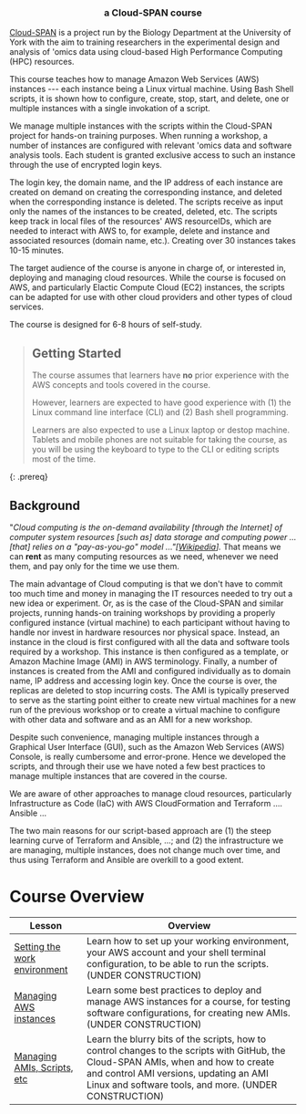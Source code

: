 ---
---
<h3 align="center">a Cloud-SPAN course</h3>

[Cloud-SPAN](https://cloud-span.york.ac.uk) is a project run by the Biology Department at the University of York with the aim to training researchers in the experimental design and analysis of 'omics data using cloud-based High Performance Computing (HPC) resources.

This course teaches how to manage Amazon Web Services (AWS) instances --- each instance being a Linux virtual machine. Using Bash Shell scripts, it is shown how to configure, create, stop, start, and delete, one or multiple instances with a single invokation of a script. 

We manage multiple instances with the scripts within the Cloud-SPAN project for hands-on training purposes. When running a workshop, a number of instances are configured with relevant 'omics data and software analysis tools. Each student is granted exclusive access to such an instance through the use of encrypted login keys. 

The login key, the domain name, and the IP address of each instance are created on demand on
creating the corresponding instance, and deleted when the corresponding instance is deleted. The scripts receive as input only the names of the instances to be created, deleted, etc. The scripts keep track in local files of the resources' AWS resourceIDs, which are needed to interact with AWS to, for example, delete and instance and associated resources (domain name, etc.). Creating over 30 instances takes 10-15 minutes.

The target audience of the course is anyone in charge of, or interested in, deploying and managing cloud resources. While the course is focused on AWS, and particularly Elactic Compute Cloud (EC2) instances, the scripts can be adapted for use with other cloud providers and other types of cloud services.

The course is designed for 6-8 hours of self-study.

> ## Getting Started
>
> The course assumes that learners have **no** prior experience with the AWS concepts and tools covered in the course.
>
> However, learners are expected to have good experience with (1) the Linux command line interface (CLI) and (2) Bash shell programming.
>
> Learners are also expected to use a Linux laptop or destop machine. Tablets and mobile phones are not suitable for taking the course, as you will be using the keyboard to type to the CLI or editing scripts most of the time.
>
{: .prereq}

## Background
"*Cloud computing is the on-demand availability \[through the Internet\] of computer system resources \[such as\] data storage and computing power ... \[that\] relies on a "pay-as-you-go" model ..."\[[Wikipedia](https://en.wikipedia.org/wiki/Cloud_computing)\].* That means we can **rent** as many computing resources as we need, whenever we need them, and pay only for the time we use them. 

The main advantage of Cloud computing is that we don't have to commit too much time and money in managing the IT resources needed to try out a new idea or experiment. Or, as is the case of the Cloud-SPAN and similar projects, running hands-on training workshops by providing a properly configured instance (virtual machine) to each participant without having to handle nor invest in hardware resources nor physical space. Instead, an instance in the cloud is first configured with all the data and software tools required by a workshop. This instance is then configured as a template, or Amazon Machine Image (AMI) in AWS terminology. Finally, a number of instances is created from the AMI and configured individually as to domain name, IP address and accessing login key. Once the course is over, the replicas are deleted to stop incurring costs. The AMI is typically preserved to serve as the starting point either to create new virtual machines for a new run of the previous workshop or to create a virtual machine to configure with other data and software and as an AMI for a new workshop.

Despite such convenience, managing multiple instances through a Graphical User Interface (GUI), such as the Amazon Web Services (AWS) Console, is really cumbersome and error-prone. Hence we developed the scripts, and through their use we have noted a few best practices to manage multiple instances that are covered in the course.

We are aware of other approaches to manage cloud resources, particularly Infrastructure as Code (IaC) with AWS CloudFormation and Terraform .... Ansible ...

The two main reasons for our script-based approach are (1) the steep learning curve of Terraform and Ansible, ...; and (2) the infrastructure we are managing, multiple instances, does not change much over time, and thus using Terraform and Ansible are overkill to a good extent.

# Course Overview

| Lesson                     | Overview |
| -------------------------- | ---------|
| [Setting the work environment](https://cloud-span.github.io/cloud-admin-guide-1-setting-work-environments/) | Learn how to set up your working environment, your AWS account and your shell terminal configuration, to be able to run the scripts. (UNDER CONSTRUCTION)|
| [Managing AWS instances](https://cloud-span.github.io/cloud-admin-guide-2-managing-aws-instances/) | Learn some best practices to deploy and manage AWS instances for a course, for testing software configurations, for creating new AMIs. (UNDER CONSTRUCTION) |
| [Managing AMIs, Scripts, etc](https://cloud-span.github.io/cloud-admin-guide-3-managing-amis-scripts-etc/) |  Learn the blurry bits of the scripts, how to control changes to the scripts with GitHub, the Cloud-SPAN AMIs, when and how to create and control AMI versions, updating an AMI Linux and software tools, and more. (UNDER CONSTRUCTION) |

